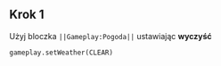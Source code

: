 
## Krok 1
Użyj bloczka ``||Gameplay:Pogoda||`` ustawiając **wyczyść**

```blocks
gameplay.setWeather(CLEAR)

```
